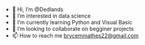 - 👋 Hi, I’m @Dedlands
- 👀 I’m interested in data science
- 🌱 I’m currently learning Python and Visual Basic
- 💞️ I’m looking to collaborate on begginer projects
- 📫 How to reach me brycemmathes22@gmail.com
